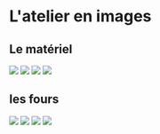 # L'atelier en images  
## Le matériel  
<img src="/images/atelier-tournage_fans-de-terre_colombes.jpeg" class="image-galerie-vert">  <img src="/images/atelier-tournage_fans-de-terre_colombes.jpeg" class="image-galerie-vert">  <img src="/images/atelier-tournage_fans-de-terre_colombes.jpeg" class="image-galerie-vert">  <img src="/images/atelier-tournage_fans-de-terre_colombes.jpeg" class="image-galerie-vert">  

## les fours  
<img src="/images/parents-enfants-tournage-stages-poterie-fansdeterre-ceramique-colombes-paris.jpeg" class="image-horiz"> <img src="/images/parents-enfants-tournage-stages-poterie-fansdeterre-ceramique-colombes-paris.jpeg" class="image-horiz"> <img src="/images/parents-enfants-tournage-stages-poterie-fansdeterre-ceramique-colombes-paris.jpeg" class="image-horiz"> <img src="/images/parents-enfants-tournage-stages-poterie-fansdeterre-ceramique-colombes-paris.jpeg" class="image-horiz">



